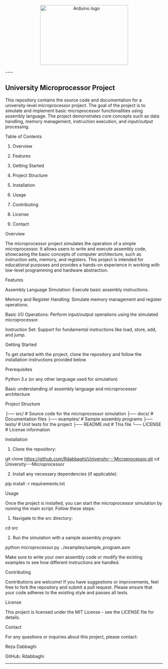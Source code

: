<p align="center">
    <a href="https://www.arduino.cc/">
        <img src="https://image.makewebeasy.net/makeweb/m_1920x0/Yrhd97Z9N/DATA/Arduino_logo1.png" alt="Arduino logo" width="281" height="191">
    </a>
</p>
----

## University Microprocessor Project

This repository contains the source code and documentation for a university-level microprocessor project. The goal of the project is to simulate and implement basic microprocessor functionalities using assembly language. The project demonstrates core concepts such as data handling, memory management, instruction execution, and input/output processing.

Table of Contents

1. Overview


2. Features


3. Getting Started


4. Project Structure


5. Installation


6. Usage


7. Contributing


8. License


9. Contact



Overview

The microprocessor project simulates the operation of a simple microprocessor. It allows users to write and execute assembly code, showcasing the basic concepts of computer architecture, such as instruction sets, memory, and registers. This project is intended for educational purposes and provides a hands-on experience in working with low-level programming and hardware abstraction.

Features

Assembly Language Simulation: Execute basic assembly instructions.

Memory and Register Handling: Simulate memory management and register operations.

Basic I/O Operations: Perform input/output operations using the simulated microprocessor.

Instruction Set: Support for fundamental instructions like load, store, add, and jump.


Getting Started

To get started with the project, clone the repository and follow the installation instructions provided below.

Prerequisites

Python 3.x (or any other language used for simulation)

Basic understanding of assembly language and microprocessor architecture


Project Structure

├── src/                  # Source code for the microprocessor simulation
├── docs/                 # Documentation files
├── examples/             # Sample assembly programs
├── tests/                # Unit tests for the project
├── README.md             # This file
└── LICENSE               # License information

Installation

1. Clone the repository:

git clone https://github.com/Rdabbaghi/University---Microprocessor.git
cd University---Microprocessor


2. Install any necessary dependencies (if applicable):

pip install -r requirements.txt



Usage

Once the project is installed, you can start the microprocessor simulation by running the main script. Follow these steps:

1. Navigate to the src directory:

cd src


2. Run the simulation with a sample assembly program:

python microprocessor.py ../examples/sample_program.asm



Make sure to write your own assembly code or modify the existing examples to see how different instructions are handled.

Contributing

Contributions are welcome! If you have suggestions or improvements, feel free to fork the repository and submit a pull request. Please ensure that your code adheres to the existing style and passes all tests.

License

This project is licensed under the MIT License - see the LICENSE file for details.

Contact

For any questions or inquiries about this project, please contact:

Reza Dabbaghi

GitHub: Rdabbaghi



---